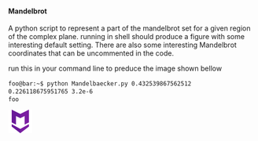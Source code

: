 #### Mandelbrot
A python script to represent a part of the mandelbrot set for a given region of the complex plane. running in shell should produce a figure with some interesting  default setting. There are also some interesting Mandelbrot coordinates that can be uncommented in the code.

run this in your command line to preduce the image shown bellow

```console
foo@bar:~$ python Mandelbaecker.py 0.432539867562512  0.226118675951765 3.2e-6
foo
```

![alt text](https://github.com/adam-p/markdown-here/raw/master/src/common/images/icon48.png "Logo Title Text 1")
